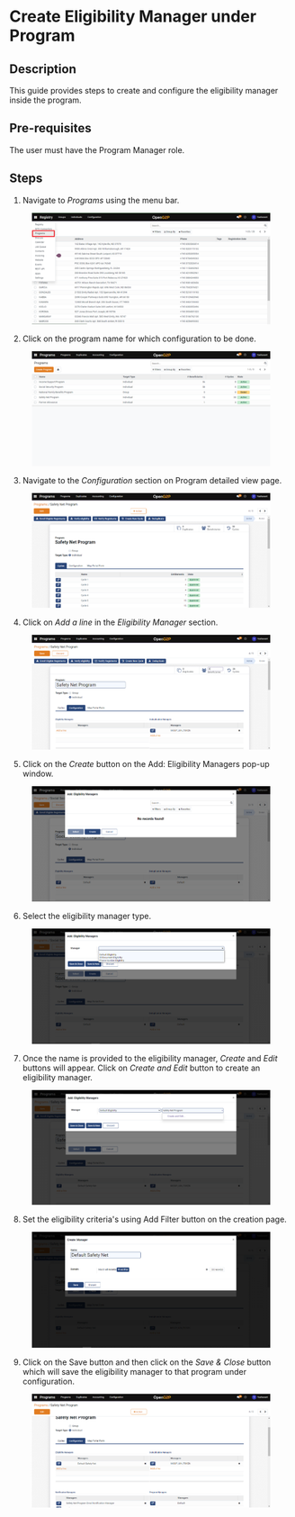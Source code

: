 # Create Eligibility Manager under Program

## Description

This guide provides steps to create and configure the eligibility manager inside the program.

## Pre-requisites

The user must have the Program Manager role.

## Steps

1. Navigate to _Programs_ using the menu bar.

<figure><img src="../../.gitbook/assets/programs.png" alt=""><figcaption></figcaption></figure>

2. Click on the program name for which configuration to be done.

<figure><img src="../../.gitbook/assets/program-list-view-page.png" alt=""><figcaption></figcaption></figure>

3. Navigate to the _Configuration_ section on Program detailed view page.

<figure><img src="../../.gitbook/assets/program-detailed-view.png" alt=""><figcaption></figcaption></figure>

4. Click on _Add a line_ in the _Eligibility Manager_ section.

<figure><img src="../../.gitbook/assets/eligibility-add-line.png" alt=""><figcaption></figcaption></figure>

5. Click on the _Create_ button on the Add: Eligibility Managers pop-up window.

<figure><img src="../../.gitbook/assets/add-eligibilty-manager.png" alt=""><figcaption></figcaption></figure>

6. Select the eligibility manager type.

<figure><img src="../../.gitbook/assets/eligibility-manager-type.png" alt=""><figcaption></figcaption></figure>

7. Once the name is provided to the eligibility manager, _Create_ and _Edit_ buttons will appear. Click on _Create and Edit_ button to create an eligibility manager.

<figure><img src="../../.gitbook/assets/eligibility-manager-create-and-edit.png" alt=""><figcaption></figcaption></figure>

8. Set the eligibility criteria's using Add Filter button on the creation page.

<figure><img src="../../.gitbook/assets/eligibility-manager-create.png" alt=""><figcaption></figcaption></figure>

9. Click on the Save button and then click on the _Save & Close_ button which will save the eligibility manager to that program under configuration.

<figure><img src="../../.gitbook/assets/added-eligibility-manager.png" alt=""><figcaption></figcaption></figure>
